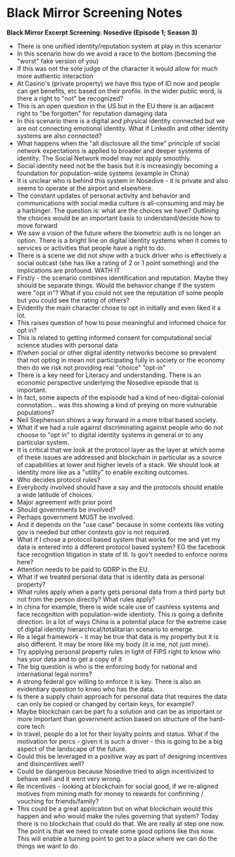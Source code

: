 # Black Mirror Screening Notes

**Black Mirror Excerpt Screening: Nosedive (Episode 1; Season 3)**


* There is one unified identity/reputation system at play in this scenarior
* In this scenario how do we avoid a race to the bottom (becoming the "worst" fake version of you)
* If this was not the sole judge of the character it would allow for much more authentic interaction
* At Casino's (private property) we have this type of ID now and people can get benefits, etc based on their profile.  In the wider public word, is there a right to "not" be recognized?
* This is an open question in the US but in the EU there is an adjacent right to "be forgotten" for reputation damaging data
* In this scenario there is a digital and physical identity connected but we are not connecting emotional identity.  What if LinkedIn and other identity systems are also connected?
* What happens when the "all disclosure all the time" principle of social network expectations is applied to broader and deeper systems of identity.  The Social Network model may not apply smoothly.
* Social identity need not be the basis but it is increasingly becoming a foundation for population-wide systems (example in China)
* It is unclear who is behind this system in Nosedive - it is private and also seems to operate at the airport and elsewhere.  
* The constant updates of personal activity and behavior and communications with social media culture is all-consuming and may be a harbinger.  The question is: what are the choices we have?  Outlining the choices would be an important basis to understand/decide how to move forward
* We saw a vision of the future where the biometric auth is no longer an option.  There is a bright line on digital identity systems when it comes to services or activities that people have a right to do.  
* There is a scene we did not show with a truck driver who is effectively a social outcast (she has like a rating of 2 or 1 point something) and the implications are profound.  WATH IT	
* Firstly - the scenario combines identification and reputation.  Maybe they should be separate things. Would the behavior change if the system were "opt in"?  What if you could not see the reputation of some people but you could see the rating of others?
* Evidently the main character chose to opt in initially and even liked it a lot.
* This raises question of how to pose meaningful and informed choice for opt in?
* This is related to getting informed consent for computational social science studies with personal data
* If/when social or other digital identity networks become so prevalent that not opting in mean not participating fully in society or the economy then do we risk not providing real "choice" "opt-in"
* There is a key need for Literacy and understanding.  There is an economic perspective underlying the Nosedive episode that is important.
* In fact, some aspects of the espisode had a kind of neo-digital-colonial connotation... was this showing a kind of preying on more vulnurable populations?
* Neil Stephenson shows a way forward in a more tribal based society.  
* What if we had a rule against discriminating against people who do not choose to "opt in" to digital identity systems in general or to any particular system.
* It is critical that we look at the protocol layer as the layer at which some of these issues are addressed and blockchain in particular as a source of capabilities at lower and higher levels of a stack.  We should look at identity more like as a "utility" to enable exciting outcomes.
* Who decides protocol rules?  
* Everybody involved should have a say and the protocols should enable a wide latitude of choices.
* Major agreement with prior point
* Should governments be involved?
* Perhaps government MUST be involved.  
* And it depends on the "use case" because in some contexts like voting gov is needed but other contexts gov is not required.
* What if I chose a protocol based system that works for me and yet my data is entered into a different protocol based system?  EG the facebook face recognition litigation in state of Ill.  Is gov't needed to enforce norms here?
* Attention needs to be paid to GDRP in the EU.  
* What if we treated personal data that is identity data as personal property?  
* What rules apply when a party gets personal data from a third party but not from the person directly?  What rules apply?
* In china for example, there is wide scale use of cashless systems and face recognition with population-wide identioty.  This is going a definite direction.  In a lot of ways China is a potential place for the extreme case of digital identity hierarchical/totalitarian scenario to emerge. 
* Re a legal framework - it may be true that data is my property but it is also different.  It may be more like my body (it is me, not just mine).  
* Try applying personal property rules in light of FIPS right to know who has your data and to get a copy of it
* The big question is who is the enforcing body for national and international legal norms?  
* A strong federal gov willing to enforce it is key. There is also an evidentiary question to knwo who has the data.  
* Is there a supply chain approach for personal data that requires the data can only be copied or changed by certain keys, for example?  
* Maybe blockchain can be part fo a solution and can be as important or more important than government action based on structure of the hard-core tech
* In travel, people do a lot for their loyalty points and status.  What if the motivation for percs - given it is such a driver - this is going to be a big aspect of the landscape of the future.
* Could this be leveraged in a positive way as part of designing incentives and disincentives well?  
* Could be dangerous because Nosedive tried to align incentivized to behave well and it went very wrong.
* Re incentives - looking at blockchain for social good, if we re-aligned motives from mining math for money to rewards for confirming / vouching for friends/family?  
* This could be a great application but on what blockchain would this happen and who would make the rules governing that system?  Today there is no blockchain that could do that.  We are really at step one now.  The point is that we need to create some good options like this now.  This will enable a turning point to get to a place where we can do the things we want to do.

